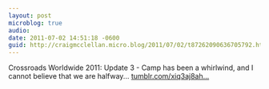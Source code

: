 ```yaml
---
layout: post
microblog: true
audio: 
date: 2011-07-02 14:51:18 -0600
guid: http://craigmcclellan.micro.blog/2011/07/02/t87262090636705792.html
---
```

Crossroads Worldwide 2011: Update 3 - Camp has been a whirlwind, and I cannot believe that we are halfway... [tumblr.com/xiq3aj8ah...](http://tumblr.com/xiq3aj8ah6)
